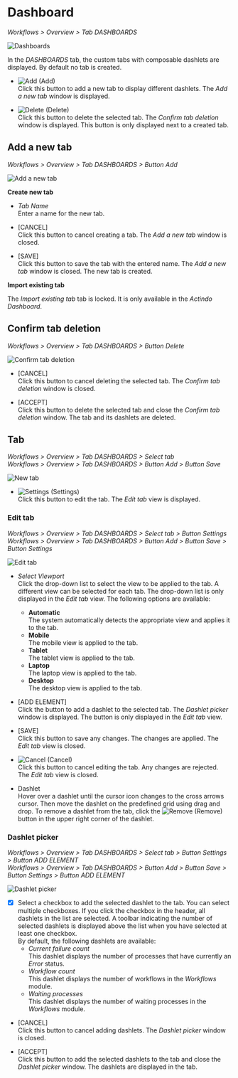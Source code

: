 # Dashboard

*Workflows > Overview > Tab DASHBOARDS*

![Dashboards](../../Assets/Screenshots/ActindoWorkFlow/Overview/Dashboards.png "[Dashboards]")

In the *DASHBOARDS* tab, the custom tabs with composable dashlets are displayed. By default no tab is created.

- ![Add](../../Assets/Icons/Plus06.png "[Add]") (Add)   
  Click this button to add a new tab to display different dashlets. The *Add a new tab* window is displayed.

- ![Delete](../../Assets/Icons/Cross04.png "[Delete]") (Delete)   
  Click this button to delete the selected tab. The *Confirm tab deletion* window is displayed. This button is only displayed next to a created tab.


## Add a new tab

*Workflows > Overview > Tab DASHBOARDS > Button Add*

![Add a new tab](../../Assets/Screenshots/ActindoWorkFlow/Overview/AddNewTab.png "[Add a new tab]")

**Create new tab**

- *Tab Name*   
  Enter a name for the new tab.

- [CANCEL]   
  Click this button to cancel creating a tab. The *Add a new tab* window is closed.

- [SAVE]   
  Click this button to save the tab with the entered name. The *Add a new tab* window is closed. The new tab is created.

**Import existing tab**

The *Import existing tab* tab is locked. It is only available in the *Actindo Dashboard*.

[comment]: <> (Link zu Actindo dashboard einfügen sobald beschrieben)



## Confirm tab deletion

*Workflows > Overview > Tab DASHBOARDS > Button Delete*

![Confirm tab deletion](../../Assets/Screenshots/ActindoWorkFlow/Overview/ConfirmTabDeletion.png "[Confirm tab deletion]")

- [CANCEL]   
  Click this button to cancel deleting the selected tab. The *Confirm tab deletion* window is closed.

- [ACCEPT]   
  Click this button to delete the selected tab and close the *Confirm tab deletion* window. The tab and its dashlets are deleted.


## Tab

*Workflows > Overview > Tab DASHBOARDS > Select tab*   
*Workflows > Overview > Tab DASHBOARDS > Button Add > Button Save*   

![New tab](../../Assets/Screenshots/ActindoWorkFlow/Overview/NewTab.png "[New tab]")

- ![Settings](../../Assets/Icons/Settings01.png "[Tool]") (Settings)   
  Click this button to edit the tab. The *Edit tab* view is displayed.  

### Edit tab

*Workflows > Overview > Tab DASHBOARDS > Select tab > Button Settings*   
*Workflows > Overview > Tab DASHBOARDS > Button Add > Button Save > Button Settings*  

![Edit tab](../../Assets/Screenshots/ActindoWorkFlow/Overview/EditTab.png "[Edit tab]")


- *Select Viewport*   
  Click the drop-down list to select the view to be applied to the tab. A different view can be selected for each tab. The drop-down list is only displayed in the *Edit tab* view. The following options are available:    
  - **Automatic**   
    The system automatically detects the appropriate view and applies it to the tab.
  - **Mobile**   
    The mobile view is applied to the tab.  
  - **Tablet**   
    The tablet view is applied to the tab.  
  - **Laptop**   
    The laptop view is applied to the tab.  
  - **Desktop**   
    The desktop view is applied to the tab.  


- [ADD ELEMENT]   
  Click the button to add a dashlet to the selected tab. The *Dashlet picker* window is displayed. The button is only displayed in the *Edit tab* view.

- [SAVE]   
  Click this button to save any changes. The changes are applied. The *Edit tab* view is closed.

- ![Cancel](../../Assets/Icons/Cross02.png "[Cancel]") (Cancel)   
  Click this button to cancel editing the tab. Any changes are rejected. The *Edit tab* view is closed.

- Dashlet   
  Hover over a dashlet until the cursor icon changes to the cross arrows cursor. Then move the dashlet on the predefined grid using drag and drop. To remove a dashlet from the tab, click the ![Remove](../../Assets/Icons/Cross03.png "[Remove]") (Remove) button in the upper right corner of the dashlet.  


### Dashlet picker

*Workflows > Overview > Tab DASHBOARDS > Select tab > Button Settings > Button ADD ELEMENT*   
*Workflows > Overview > Tab DASHBOARDS > Button Add > Button Save > Button Settings > Button ADD ELEMENT*  

![Dashlet picker](../../Assets/Screenshots/ActindoWorkFlow/Overview/DashletPicker.png "[Dashlet picker]")


- [x]   
  Select a checkbox to add the selected dashlet to the tab. You can select multiple checkboxes. If you click the checkbox in the header, all dashlets in the list are selected. A toolbar indicating the number of selected dashlets is displayed above the list when you have selected at least one checkbox.   
  By default, the following dashlets are available:
  - *Current failure count*   
    This dashlet displays the number of processes that have currently an *Error* status.
  - *Workflow count*   
    This dashlet displays the number of workflows in the *Workflows* module.
  - *Waiting processes*   
    This dashlet displays the number of waiting processes in the *Workflows* module.


- [CANCEL]   
  Click this button to cancel adding dashlets. The *Dashlet picker* window is closed.

- [ACCEPT]   
  Click this button to add the selected dashlets to the tab and close the *Dashlet picker* window. The dashlets are displayed in the tab.
